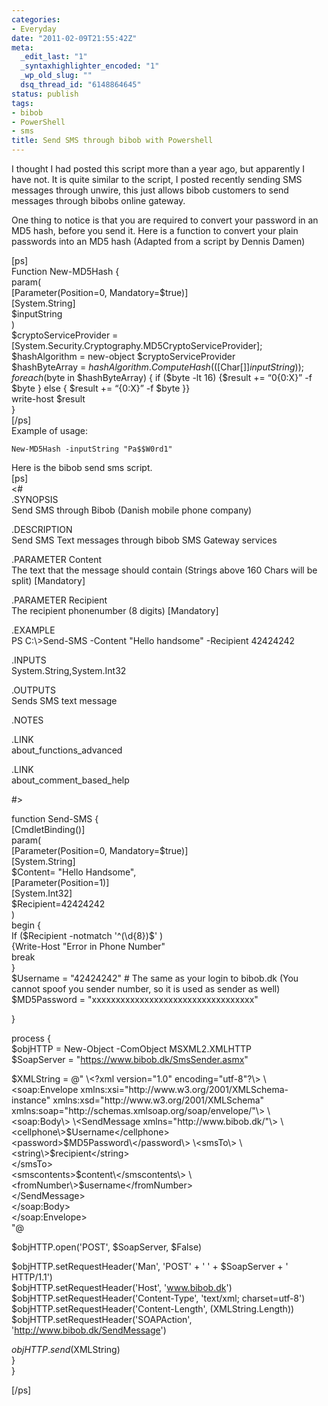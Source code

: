 ```yaml
---
categories:
- Everyday
date: "2011-02-09T21:55:42Z"
meta:
  _edit_last: "1"
  _syntaxhighlighter_encoded: "1"
  _wp_old_slug: ""
  dsq_thread_id: "6148864645"
status: publish
tags:
- bibob
- PowerShell
- sms
title: Send SMS through bibob with Powershell
---
```

I thought I had posted this script more than a year ago, but apparently I have not. It is quite similar to the script, I posted recently sending SMS messages through unwire, this just allows bibob customers to send messages through bibobs online gateway.

One thing to notice is that you are required to convert your password in an MD5 hash, before you send it. Here is a function to convert your plain passwords into an MD5 hash (Adapted from a script by Dennis Damen)

[ps]  
Function New-MD5Hash {  
 param(  
 [Parameter(Position=0, Mandatory=$true)]  
 [System.String]  
 $inputString  
 )  
 $cryptoServiceProvider = [System.Security.Cryptography.MD5CryptoServiceProvider];  
 $hashAlgorithm = new-object $cryptoServiceProvider  
 $hashByteArray = $hashAlgorithm.ComputeHash($([Char[]]$inputString));  
 foreach ($byte in $hashByteArray) { if ($byte -lt 16) {$result += “0{0:X}” -f $byte } else { $result += “{0:X}” -f $byte }}  
write-host $result  
}  
[/ps]  
Example of usage:

```
New-MD5Hash -inputString "Pa$$W0rd1"
```

Here is the bibob send sms script.  
[ps]  
\<#  
 .SYNOPSIS  
 Send SMS through Bibob (Danish mobile phone company)

.DESCRIPTION  
 Send SMS Text messages through bibob SMS Gateway services

.PARAMETER Content  
 The text that the message should contain (Strings above 160 Chars will be split) [Mandatory]

.PARAMETER Recipient  
 The recipient phonenumber (8 digits) [Mandatory]

.EXAMPLE  
 PS C:\\>Send-SMS -Content "Hello handsome" -Recipient 42424242

.INPUTS  
 System.String,System.Int32

.OUTPUTS  
 Sends SMS text message

.NOTES

.LINK  
 about\_functions\_advanced

.LINK  
 about\_comment\_based\_help

#\>

function Send-SMS {  
 [CmdletBinding()]  
 param(  
 [Parameter(Position=0, Mandatory=$true)]  
 [System.String]  
 $Content= "Hello Handsome",  
 [Parameter(Position=1)]  
 [System.Int32]  
 $Recipient=42424242  
 )  
 begin {  
 If ($Recipient -notmatch '^(\d{8})$' )  
 {Write-Host "Error in Phone Number"  
 break  
 }  
 $Username = "42424242" # The same as your login to bibob.dk (You cannot spoof you sender number, so it is used as sender as well)  
 $MD5Password = "xxxxxxxxxxxxxxxxxxxxxxxxxxxxxxxxxx"

}

process {  
$objHTTP = New-Object -ComObject MSXML2.XMLHTTP  
$SoapServer = "https://www.bibob.dk/SmsSender.asmx"

$XMLString = @"  
\<?xml version="1.0" encoding="utf-8"?\>  
\<soap:Envelope xmlns:xsi="http://www.w3.org/2001/XMLSchema-instance" xmlns:xsd="http://www.w3.org/2001/XMLSchema" xmlns:soap="http://schemas.xmlsoap.org/soap/envelope/"\>  
\<soap:Body\>  
\<SendMessage xmlns="http://www.bibob.dk/"\>  
\<cellphone\>$Username\</cellphone\>  
\<password\>$MD5Password\</password\>  
\<smsTo\>  
\<string\>$recipient\</string\>  
\</smsTo\>  
\<smscontents\>$content\</smscontents\>  
\<fromNumber\>$username\</fromNumber\>  
\</SendMessage\>  
\</soap:Body\>  
\</soap:Envelope\>  
"@

$objHTTP.open('POST', $SoapServer, $False)

$objHTTP.setRequestHeader('Man', 'POST' + ' ' + $SoapServer + ' HTTP/1.1')  
$objHTTP.setRequestHeader('Host', 'www.bibob.dk')  
$objHTTP.setRequestHeader('Content-Type', 'text/xml; charset=utf-8')  
$objHTTP.setRequestHeader('Content-Length', $($XMLString.Length))  
$objHTTP.setRequestHeader('SOAPAction', 'http://www.bibob.dk/SendMessage')

$objHTTP.send($XMLString)  
 }  
}

[/ps]

